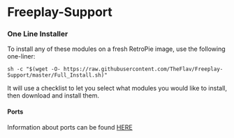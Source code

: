 # Freeplay-Support

### One Line Installer
To install any of these modules on a fresh RetroPie image, use the following one-liner:
```
sh -c "$(wget -O- https://raw.githubusercontent.com/TheFlav/Freeplay-Support/master/Full_Install.sh)"
```
It will use a checklist to let you select what modules you would like to install, then download and install them.

#### Ports
Information about ports can be found [HERE](./Ports.md)

